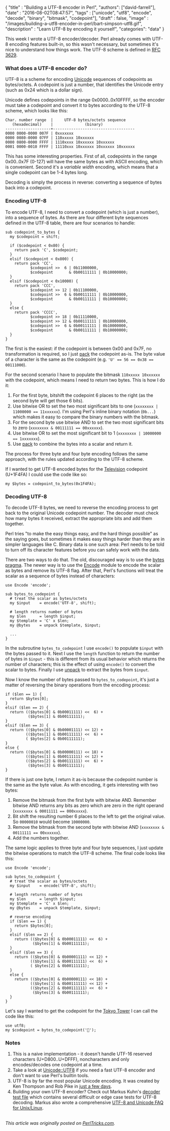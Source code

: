 
  {
    "title"  : "Building a UTF-8 encoder in Perl",
    "authors": ["david-farrell"],
    "date"   : "2016-08-02T08:47:57",
    "tags"   : ["unicode", "utf8", "encode", "decode", "binary", "bitmask", "codepoint"],
    "draft"  : false,
    "image"  : "/images/building-a-utf8-encoder-in-perl/bart-simpson-utf8.gif",
    "description" : "Learn UTF-8 by encoding it yourself",
    "categories": "data"
  }

This week I wrote a UTF-8 encoder/decoder. Perl already comes with UTF-8 encoding features built-in, so this wasn't necessary, but sometimes it's nice to understand how things work. The UTF-8 scheme is defined in [RFC 3629](https://tools.ietf.org/html/rfc3629).

### What does a UTF-8 encoder do?

UTF-8 is a scheme for encoding [Unicode](https://en.wikipedia.org/wiki/Unicode) sequences of codepoints as bytes/octets. A codepoint is just a number, that identifies the Unicode entry (such as 0x24 which is a dollar sign).

Unicode defines codepoints in the range 0x0000..0x10FFFF, so the encoder must take a codepoint and convert it to bytes according to the UTF-8 scheme, which looks like this:

    Char. number range  |     UTF-8 bytes/octets sequence
       (hexadecimal)    |              (binary)
    --------------------+------------------------------------
    0000 0000-0000 007F | 0xxxxxxx
    0000 0080-0000 07FF | 110xxxxx 10xxxxxx
    0000 0800-0000 FFFF | 1110xxxx 10xxxxxx 10xxxxxx
    0001 0000-0010 FFFF | 11110xxx 10xxxxxx 10xxxxxx 10xxxxxx

This has some interesting properties. First of all, codepoints in the range 0x00..0x7F (0-127) will have the same bytes as with ASCII encoding, which is convenient. Second it's a _variable width_ encoding, which means that a single codepoint can be 1-4 bytes long.

Decoding is simply the process in reverse: converting a sequence of bytes back into a codepoint.

### Encoding UTF-8

To encode UTF-8, I need to convert a codepoint (which is just a number), into a sequence of bytes. As there are four different byte sequences defined in the UTF-8 table, there are four scenarios to handle:

``` prettyprint
sub codepoint_to_bytes {
  my $codepoint = shift;

  if ($codepoint < 0x80) {
    return pack 'C', $codepoint;
  }
  elsif ($codepoint < 0x800) {
    return pack 'CC',
           $codepoint >>  6 | 0b11000000,
           $codepoint       & 0b00111111 | 0b10000000;
  }
  elsif ($codepoint < 0x10000) {
    return pack 'CCC',
           $codepoint >> 12 | 0b11100000,
           $codepoint >>  6 & 0b00111111 | 0b10000000,
           $codepoint       & 0b00111111 | 0b10000000;
  }
  else {
    return pack 'CCCC',
           $codepoint >> 18 | 0b11110000,
           $codepoint >> 12 & 0b00111111 | 0b10000000,
           $codepoint >>  6 & 0b00111111 | 0b10000000,
           $codepoint       & 0b00111111 | 0b10000000;
  }
}
```

The first is the easiest: if the codepoint is between 0x00 and 0x7F, no transformation is required, so I just [pack](http://perldoc.perl.org/functions/pack.html) the codepoint as-is. The byte value of a character is the same as the codepoint (e.g. `'U' == 56 == 0x38 == 00111000`).

For the second scenario I have to populate the bitmask `110xxxxx 10xxxxxx` with the codepoint, which means I need to return two bytes. This is how I do it:

1. For the first byte, bitshift the codepoint 6 places to the right (as the second byte will get those 6 bits).
2. Use bitwise OR to set the two most significant bits to one (`xxxxxxxx | 11000000 == 11xxxxxx`). I'm using Perl's inline binary notation (`0b...`) which makes it easy to compare the binary numbers with the bitmask.
4. For the second byte use bitwise AND to set the two most significant bits to zero (`xxxxxxxx & 00111111 == 00xxxxxx`).
5. Use bitwise OR to set the most significant bit to 1 (`xxxxxxxx | 10000000 == 1xxxxxxx`).
6. Use [pack](http://perldoc.perl.org/functions/pack.html) to combine the bytes into a scalar and return it.

The process for three byte and four byte encoding follows the same approach, with the rules updated according to the UTF-8 scheme.

If I wanted to get UTF-8 encoded bytes for the [Television](http://www.fileformat.info/info/unicode/char/1f4fa/fontsupport.htm) codepoint (U+1F4FA) I could use the code like so:

``` prettyprint
my $bytes = codepoint_to_bytes(0x1F4FA);
```

### Decoding UTF-8

To decode UTF-8 bytes, we need to reverse the encoding process to get back to the original Unicode codepoint number. The decoder must check how many bytes it received, extract the appropriate bits and add them together.

Perl tries "to make the easy things easy, and the hard things possible" as the saying goes, but sometimes it makes easy things harder than they are in simpler languages like C. Binary data is one such area: Perl needs to be told to turn off its character features before you can safely work with the data.

There are two ways to do that. The old, discouraged way is to use the [bytes pragma](https://metacpan.org/pod/bytes). The newer way is to use the [Encode](https://metacpan.org/pod/Encode#SYNOPSIS) module to encode the scalar as bytes and remove its UTF-8 flag. After that, Perl's functions will treat the scalar as a sequence of bytes instead of characters:

``` prettyprint
use Encode 'encode';

sub bytes_to_codepoint {
  # treat the scalar as bytes/octets
  my $input    = encode('UTF-8', shift);

  # length returns number of bytes
  my $len      = length $input;
  my $template = 'C' x $len;
  my @bytes    = unpack $template, $input;

  ...
}
```

In the subroutine `bytes_to_codepoint` I use `encode()` to populate `$input` with the bytes passed to it. Next I use the `length` function to return the number of bytes in `$input` - this is different from its usual behavior which returns the number of characters; this is the effect of using `encode()` to convert the scalar to bytes. Finally I use [unpack](http://perldoc.perl.org/functions/unpack.html) to extract the bytes from `$input`.

Now I know the number of bytes passed to `bytes_to_codepoint`, it's just a matter of reversing the binary operations from the encoding process:


``` prettyprint
if ($len == 1) {
  return $bytes[0];
}
elsif ($len == 2) {
  return (($bytes[0] & 0b00011111) <<  6) +
          ($bytes[1] & 0b00111111);
}
elsif ($len == 3) {
  return (($bytes[0] & 0b00001111) << 12) +
         (($bytes[1] & 0b00111111) <<  6) +
         ( $bytes[2] & 0b00111111);
}
else {
  return (($bytes[0] & 0b00000111) << 18) +
         (($bytes[1] & 0b00111111) << 12) +
         (($bytes[2] & 0b00111111) <<  6) +
          ($bytes[3] & 0b00111111);
}
```

If there is just one byte, I return it as-is because the codepoint number is the same as the byte value. As with encoding, it gets interesting with two bytes:

1. Remove the bitmask from the first byte with bitwise AND. Remember bitwise AND returns any bits as zero which are zero in the right operand (`xxxxxxxx & 00011111 == 000xxxxx`).
2. Bit shift the resulting number 6 places to the left to get the original value. So `00000010` would become `10000000`.
3. Remove the bitmask from the second byte with bitwise AND (`xxxxxxxx & 00111111 == 00xxxxxx`).
4. Add the numbers together.

The same logic applies to three byte and four byte sequences, I just update the bitwise operations to match the UTF-8 scheme. The final code looks like this:

``` prettyprint
use Encode 'encode';

sub bytes_to_codepoint {
  # treat the scalar as bytes/octets
  my $input    = encode('UTF-8', shift);

  # length returns number of bytes
  my $len      = length $input;
  my $template = 'C' x $len;
  my @bytes    = unpack $template, $input;

  # reverse encoding
  if ($len == 1) {
    return $bytes[0];
  }
  elsif ($len == 2) {
    return (($bytes[0] & 0b00011111) <<  6) +
            ($bytes[1] & 0b00111111);
  }
  elsif ($len == 3) {
    return (($bytes[0] & 0b00001111) << 12) +
           (($bytes[1] & 0b00111111) <<  6) +
           ( $bytes[2] & 0b00111111);
  }
  else {
    return (($bytes[0] & 0b00000111) << 18) +
           (($bytes[1] & 0b00111111) << 12) +
           (($bytes[2] & 0b00111111) <<  6) +
            ($bytes[3] & 0b00111111);
  }
}
```

Let's say I wanted to get the codepoint for the [Tokyo Tower](http://www.fileformat.info/info/unicode/char/1f5fc/index.htm) I can call the code like this:

``` prettyprint
use utf8;
my $codepoint = bytes_to_codepoint('🗼');
```

### Notes

1. This is a naive implementation - it doesn't handle UTF-16 reserved characters (U+D800..U+DFFF), noncharacters and only encodes/decodes one codepoint at a time.
2. Take a look at [Unicode::UTF8](https://metacpan.org/pod/distribution/Unicode-UTF8/lib/Unicode/UTF8.pod) if you need a fast UTF-8 encoder and don't want to use Perl's builtin tools.
3. UTF-8 is by far the most popular Unicode encoding. It was created by Ken Thompson and Rob Pike in [just a few days](http://doc.cat-v.org/bell_labs/utf-8_history).
4. Building your own UTF-8 encoder? Check out Markus Kuhn's [decoder test file](https://www.cl.cam.ac.uk/~mgk25/ucs/examples/UTF-8-test.txt) which contains several difficult or edge case tests for UTF-8 decoding. Markus also wrote a comprehensive [UTF-8 and Unicode FAQ for Unix/Linux](https://www.cl.cam.ac.uk/~mgk25/unicode.html).

\
*This article was originally posted on [PerlTricks.com](http://perltricks.com).*
